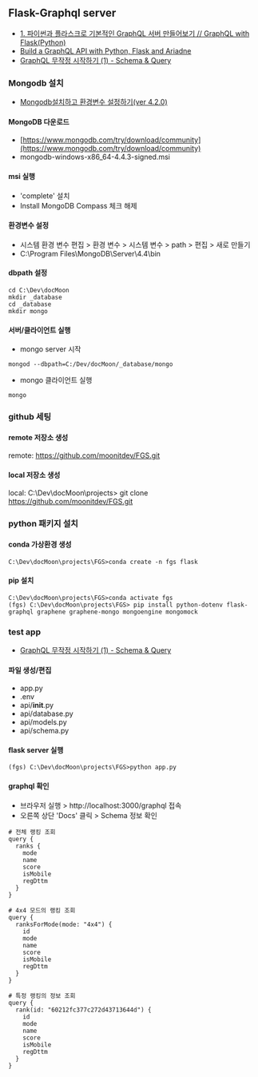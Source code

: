 ## Flask-Graphql server

- [1. 파이썬과 플라스크로 기본적인 GraphQL 서버 만들어보기 // GraphQL with Flask(Python)](https://lewisxyz000.tistory.com/30)
- [Build a GraphQL API with Python, Flask and Ariadne](https://www.twilio.com/blog/graphql-api-python-flask-ariadne)
- [GraphQL 무작정 시작하기 (1) - Schema & Query](https://heodolf.tistory.com/109)

### Mongodb 설치

- [Mongodb설치하고 환경변수 설정하기(ver 4.2.0)](https://somjang.tistory.com/entry/WindowsMongodb%EC%84%A4%EC%B9%98%ED%95%98%EA%B8%B0ver-420)

#### MongoDB 다운로드
- [https://www.mongodb.com/try/download/community](https://www.mongodb.com/try/download/community)
- mongodb-windows-x86_64-4.4.3-signed.msi

#### msi 실행
- 'complete' 설치
- Install MongoDB Compass 체크 해제

#### 환경변수 설정
- 시스템 환경 변수 편집 > 환경 변수 > 시스템 변수 > path > 편집 > 새로 만들기
- C:\Program Files\MongoDB\Server\4.4\bin

#### dbpath 설정
```
cd C:\Dev\docMoon
mkdir _database
cd _database
mkdir mongo
```

#### 서버/클라이언트 실행
- mongo server 시작
```
mongod --dbpath=C:/Dev/docMoon/_database/mongo
```

- mongo 클라이언트 실행
```
mongo
```


### github 세팅

#### remote 저장소 생성
remote: https://github.com/moonitdev/FGS.git

#### local 저장소 생성
local: C:\Dev\docMoon\projects> git clone https://github.com/moonitdev/FGS.git


### python 패키지 설치

#### conda 가상환경 생성
```
C:\Dev\docMoon\projects\FGS>conda create -n fgs flask
```

#### pip 설치
```
C:\Dev\docMoon\projects\FGS>conda activate fgs
(fgs) C:\Dev\docMoon\projects\FGS> pip install python-dotenv flask-graphql graphene graphene-mongo mongoengine mongomock

```


### test app
- [GraphQL 무작정 시작하기 (1) - Schema & Query](https://heodolf.tistory.com/109)

#### 파일 생성/편집
- app.py
- .env
- api/__init__.py
- api/database.py
- api/models.py
- api/schema.py

#### flask server 실행
```
(fgs) C:\Dev\docMoon\projects\FGS>python app.py
```

#### graphql 확인
- 브라우저 실행 > http://localhost:3000/graphql 접속
- 오른쪽 상단 'Docs' 클릭 > Schema 정보 확인

```query
# 전체 랭킹 조회                                                        
query {
  ranks {
    mode
    name
    score
    isMobile
    regDttm
  }
}
```

```
# 4x4 모드의 랭킹 조회                                                        
query {
  ranksForMode(mode: "4x4") {
    id
    mode
    name
    score
    isMobile
    regDttm
  }
}
```

```
# 특정 랭킹의 정보 조회                                                             
query {
  rank(id: "60212fc377c272d43713644d") {
    id
    mode
    name
    score
    isMobile
    regDttm
  }
}
```

